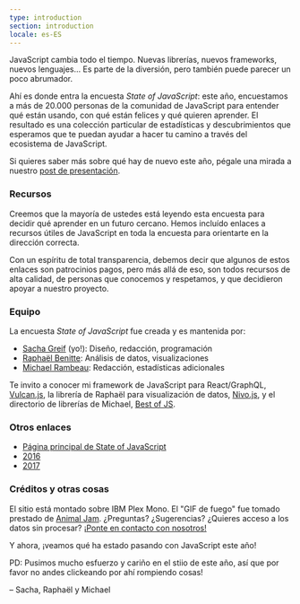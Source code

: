 ```yaml
---
type: introduction
section: introduction
locale: es-ES
---
```

 
<span class="first-line"><span class="first-letter">JavaScript</span> cambia todo el tiempo.</span> Nuevas librerías, nuevos frameworks, nuevos lenguajes… Es parte de la diversión, pero también puede parecer un poco abrumador.

Ahí es donde entra la encuesta _State of JavaScript_: este año, encuestamos a más de 20.000 personas de la comunidad de JavaScript para entender qué están usando, con qué están felices y qué quieren aprender. El resultado es una colección particular de estadísticas y descubrimientos que esperamos que te puedan ayudar a hacer tu camino a través del ecosistema de JavaScript.

Si quieres saber más sobre qué hay de nuevo este año, pégale una mirada a nuestro [post de presentación](https://medium.freecodecamp.org/the-state-of-javascript-2018-8322bcc51bd8).

### Recursos

Creemos que la mayoría de ustedes está leyendo esta encuesta para decidir qué aprender en un futuro cercano. Hemos incluído enlaces a recursos útiles de JavaScript en toda la encuesta para orientarte en la dirección correcta.

Con un espíritu de total transparencia, debemos decir que algunos de estos enlaces son patrocinios pagos, pero más allá de eso, son todos recursos de alta calidad, de personas que conocemos y respetamos, y que decidieron apoyar a nuestro proyecto.

### Equipo

La encuesta _State of JavaScript_ fue creada y es mantenida por:

- [Sacha Greif](https://twitter.com/sachagreif) (yo!): Diseño, redacción, programación
- [Raphaël Benitte](https://twitter.com/benitteraphael): Análisis de datos, visualizaciones
- [Michael Rambeau](https://twitter.com/michaelrambeau): Redacción, estadísticas adicionales

Te invito a conocer mi framework de JavaScript para React/GraphQL, [Vulcan.js](http://vulcanjs.org), la librería de Raphaël para visualización de datos, [Nivo.js](https://nivo.rocks), y el directorio de librerías de Michael, [Best of JS](https://bestofjs.org).

### Otros enlaces

- [Página principal de State of JavaScript](https://stateofjs.com)
- [2016](https://2016.stateofjs.com/)
- [2017](https://2017.stateofjs.com/)

### Créditos y otras cosas

El sitio está montado sobre IBM Plex Mono. El "GIF de fuego" fue tomado prestado de [Animal Jam](https://animal-jam-roleplay.wikia.com/wiki/File:Pixel-fire-gif-1.gif). ¿Preguntas? ¿Sugerencias? ¿Quieres acceso a los datos sin procesar? [¡Ponte en contacto con nosotros!](mailto:hello@stateofjs.com)

Y ahora, ¡veamos qué ha estado pasando con JavaScript este año!

PD: Pusimos mucho esfuerzo y cariño en el stiio de este año, así que por favor no andes clickeando por ahí rompiendo cosas!

<span class="conclusion__byline">– Sacha, Raphaël y Michael</span>